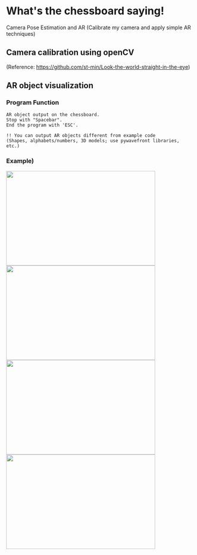 # What's the chessboard saying!
Camera Pose Estimation and AR (Calibrate my camera and apply simple AR techniques)
  
  
## Camera calibration using openCV
(Reference: https://github.com/st-min/Look-the-world-straight-in-the-eye)
  
  
## AR object visualization
  
### Program Function  
    AR object output on the chessboard.  
    Stop with "Spacebar".  
    End the program with 'ESC'.  
  
    !! You can output AR objects different from example code
    (Shapes, alphabets/numbers, 3D models; use pywavefront libraries, etc.)

  
### Example)  
<img src="https://github.com/st-min/What-s-the-chessboard-saying-/assets/70586865/dc674d87-f7ea-479a-a7f8-688d89a8c37e" width="400" height="254"/>
<img src="https://github.com/st-min/What-s-the-chessboard-saying-/assets/70586865/97ec7581-0183-42db-bedc-bfc75137e9c5" width="400" height="254"/>
<img src="https://github.com/st-min/What-s-the-chessboard-saying-/assets/70586865/e526c99f-3735-4ac4-b21f-39809f825afa" width="400" height="254"/>
<img src="https://github.com/st-min/What-s-the-chessboard-saying-/assets/70586865/71499c0c-229f-45d1-afc3-28f62e813f08" width="400" height="254"/>


